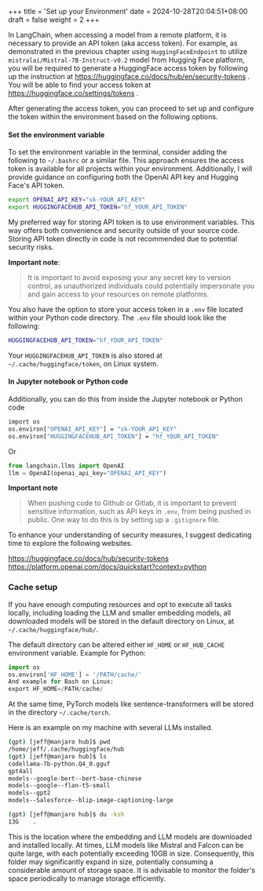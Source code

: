 +++
title = 'Set up your Environment'
date = 2024-10-28T20:04:51+08:00
draft = false
weight = 2
+++

In LangChain, when accessing a model from a remote platform, it is necessary to provide an API token (aka access token). For example, as demonstrated in the previous chapter using `HuggingFaceEndpoint` to utilize ` mistralai/Mistral-7B-Instruct-v0.2` model from Hugging Face platform, you will be required to generate a HuggingFace access token by following up the instruction at https://huggingface.co/docs/hub/en/security-tokens . You will be able to find your access token at https://huggingface.co/settings/tokens .

After generating the access token, you can proceed to set up and configure the token within the environment based on the following options.

#### Set the environment variable

To set the environment variable in the terminal, consider adding the following to `~/.bashrc` or a similar file. This approach ensures the access token is available for all projects within your environment. Additionally, I will provide guidance on configuring both the OpenAI API key and Hugging Face's API token.

```sh
export OPENAI_API_KEY="sk-YOUR_API_KEY"
export HUGGINGFACEHUB_API_TOKEN="hf_YOUR_API_TOKEN"
```

My preferred way for storing API token is to use environment variables. This way offers both convenience and security outside of your source code. Storing API token directly in code is not recommended due to potential security risks.

**Important note**:
> It is important to avoid exposing your any secret key to version control, as unauthorized individuals could potentially impersonate you and gain access to your resources on remote platforms.

You also have the option to store your access token in a `.env` file located within your Python code directory. The `.env` file should look like the following:

```sh
HUGGINGFACEHUB_API_TOKEN="hf_YOUR_API_TOKEN"
```
Your `HUGGINGFACEHUB_API_TOKEN` is also stored at `~/.cache/huggingface/token`, on Linux system.

#### In Jupyter notebook or Python code

Additionally, you can do this from inside the Jupyter notebook or Python code
```sh
import os
os.environ["OPENAI_API_KEY"] = "sk-YOUR_API_KEY"
os.environ["HUGGINGFACEHUB_API_TOKEN"] = "hf_YOUR_API_TOKEN"
```

Or

```py
from langchain.llms import OpenAI
llm = OpenAI(openai_api_key="OPENAI_API_KEY")
```

**Important note**
> When pushing code to Github or Gitlab, it is important to prevent sensitive information, such as API keys in `.env`, from being pushed in public. One way to do this is by setting up a `.gitignore` file.

To enhance your understanding of security measures, I suggest dedicating time to explore the following websites.

https://huggingface.co/docs/hub/security-tokens
https://platform.openai.com/docs/quickstart?context=python

### Cache setup

If you have enough computing resources and opt to execute all tasks locally, including loading the LLM and smaller embedding models, all downloaded models will be stored in the default directory on Linux, at `~/.cache/huggingface/hub/`.

The default directory can be altered either `HF_HOME` or `HF_HUB_CACHE` environment variable. Example for Python:

```py
import os
os.environ['HF_HOME'] = '/PATH/cache/'
And example for Bash on Linux:
export HF_HOME=/PATH/cache/
```

At the same time, PyTorch models like sentence-transformers will be stored in the directory `~/.cache/torch`.

Here is an example on my machine with several LLMs installed.
```sh
(gpt) [jeff@manjaro hub]$ pwd
/home/jeff/.cache/huggingface/hub
(gpt) [jeff@manjaro hub]$ ls
codellama-7b-python.Q4_0.gguf
gpt4all
models--google-bert--bert-base-chinese
models--google--flan-t5-small
models--gpt2
models--Salesforce--blip-image-captioning-large

(gpt) [jeff@manjaro hub]$ du -ksh
13G    .
```

This is the location where the embedding and LLM models are downloaded and installed locally. At times, LLM models like Mistral and Falcon can be quite large, with each potentially exceeding 10GB in size. Consequently, this folder may significantly expand in size, potentially consuming a considerable amount of storage space. It is advisable to monitor the folder's space periodically to manage storage efficiently.
